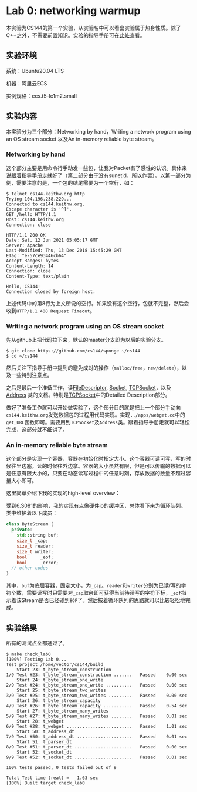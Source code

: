 # Lab 0: networking warmup

本实验为CS144的第一个实验，从实验名中可以看出实验属于热身性质。除了C++之外，不需要前置知识。实验的指导手册可在[此处](https://cs144.github.io/assignments/lab0.pdf)查看。

## 实验环境

系统：Ubuntu20.04 LTS

机器：阿里云ECS

实例规格：ecs.t5-lc1m2.small

## 实验内容

本实验分为三个部分：Networking by hand，Writing a network program using an OS stream socket 以及An in-memory reliable byte stream。

### Networking by hand

这个部分主要是用命令行手动发一些包，让我对Packet有了感性的认识。具体来说跟着指导手册走就好了（第二部分由于没有sunetid，所以作罢）。以第一部分为例，需要注意的是，一个包的结尾需要为一个空行，如：

```shell
$ telnet cs144.keithw.org http
Trying 104.196.238.229...
Connected to cs144.keithw.org.
Escape character is '^]'.
GET /hello HTTP/1.1
Host: cs144.keithw.org
Connection: close

HTTP/1.1 200 OK
Date: Sat, 12 Jun 2021 05:05:17 GMT
Server: Apache
Last-Modified: Thu, 13 Dec 2018 15:45:29 GMT
ETag: "e-57ce93446cb64"
Accept-Ranges: bytes
Content-Length: 14
Connection: close
Content-Type: text/plain

Hello, CS144!
Connection closed by foreign host.
```

上述代码中的第8行为上文所说的空行。如果没有这个空行，包就不完整，然后会收到`HTTP/1.1 408 Request Timeout`。

### Writing a network program using an OS stream socket

先从github上把代码拉下来，默认的master分支即为以后的实验分支。

```shell
$ git clone https://github.com/cs144/sponge ~/cs144
$ cd ~/cs144
```

然后关注下指导手册中提到的避免成对的操作（`malloc/free`，`new/delete`），以及一些特别注意点。

之后是最后一个准备工作，读[FileDescriptor](https://cs144.github.io/doc/lab0/class_file_descriptor.html), [Socket](https://cs144.github.io/doc/lab0/class_socket.html), [TCPSocket](https://cs144.github.io/doc/lab0/class_t_c_p_socket.html)，以及[Address](https://cs144.github.io/doc/lab0/class_address.html) 类的文档。特别是[TCPSocket](https://cs144.github.io/doc/lab0/class_t_c_p_socket.html)中的Detailed Description部分。

做好了准备工作就可以开始做实验了，这个部分目的就是把上一个部分手动向`cs144.keithw.org`发送数据包的过程用代码实现。实现`../apps/webget.cc`中的`get_URL`函数即可。需要用到`TCPSocket`及`Address`类。跟着指导手册走就可以轻松完成，这部分就不细讲了。

### An in-memory reliable byte stream

这个部分是实现一个容器，容器在初始化时指定大小。这个容器可读可写，写的时候往里边塞，读的时候往外边拿。容器的大小虽然有限，但是可以传输的数据可以是任意有限大小的，只要在动态读写过程中的任意时刻，存放数据的数量不超过容量大小即可。

这里简单介绍下我的实现的high-level overview：

受到6.S081的影响，我的实现有点像硬件io的缓冲区，总体看下来为循环队列。类中维护着以下成员：

```c++
class ByteStream {
  private:
  	std::string buf;
  	size_t _cap;
  	size_t reader;
  	size_t writer;
  	bool	 _eof;
  	bool	 _error;
  // other codes
}
```

其中，`buf`为底层容器，固定大小，为`_cap`。`reader`和`writer`分别为已读/写的字符个数，需要读写时只需要对`_cap`取余即可获得当前待读写的字符下标，`_eof`指示着该Stream是否已经碰到`EOF`了。然后按着循环队列的思路就可以比较轻松地完成。

## 实验结果

所有的测试点全都通过了。

```shell
$ make check_lab0
[100%] Testing Lab 0...
Test project /home/vector/cs144/build
    Start 23: t_byte_stream_construction
1/9 Test #23: t_byte_stream_construction .......   Passed    0.00 sec
    Start 24: t_byte_stream_one_write
2/9 Test #24: t_byte_stream_one_write ..........   Passed    0.00 sec
    Start 25: t_byte_stream_two_writes
3/9 Test #25: t_byte_stream_two_writes .........   Passed    0.00 sec
    Start 26: t_byte_stream_capacity
4/9 Test #26: t_byte_stream_capacity ...........   Passed    0.54 sec
    Start 27: t_byte_stream_many_writes
5/9 Test #27: t_byte_stream_many_writes ........   Passed    0.01 sec
    Start 28: t_webget
6/9 Test #28: t_webget .........................   Passed    1.01 sec
    Start 50: t_address_dt
7/9 Test #50: t_address_dt .....................   Passed    0.01 sec
    Start 51: t_parser_dt
8/9 Test #51: t_parser_dt ......................   Passed    0.00 sec
    Start 52: t_socket_dt
9/9 Test #52: t_socket_dt ......................   Passed    0.01 sec

100% tests passed, 0 tests failed out of 9

Total Test time (real) =   1.63 sec
[100%] Built target check_lab0
```

